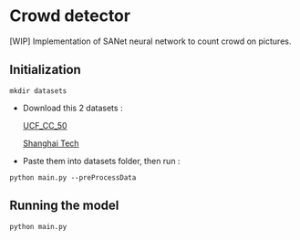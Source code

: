# Crowd detector

[WIP] Implementation of SANet neural network to count crowd on pictures.

## Initialization

```
mkdir datasets
```

- Download this 2 datasets :

    [UCF_CC_50](https://www.crcv.ucf.edu/data/UCF50.php)

    [Shanghai Tech](https://github.com/desenzhou/ShanghaiTechDataset)

- Paste them into datasets folder, then run :

```
python main.py --preProcessData
```

## Running the model

```
python main.py
```